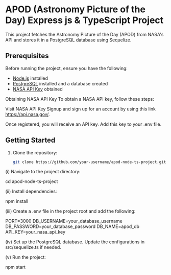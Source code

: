 # APOD (Astronomy Picture of the Day) Express js & TypeScript Project

This project fetches the Astronomy Picture of the Day (APOD) from NASA's API and stores it in a PostgreSQL database using Sequelize.

## Prerequisites

Before running the project, ensure you have the following:

- [Node.js](https://nodejs.org/) installed
- [PostgreSQL](https://www.postgresql.org/) installed and a database created
- [NASA API Key](https://api.nasa.gov/) obtained

Obtaining NASA API Key
To obtain a NASA API key, follow these steps:

Visit NASA API Key Signup and sign up for an account by using this link https://api.nasa.gov/.

Once registered, you will receive an API key. Add this key to your .env file.

## Getting Started

1. Clone the repository:

   ```bash
   git clone https://github.com/your-username/apod-node-ts-project.git
   ```

(i) Navigate to the project directory:

cd apod-node-ts-project

(ii) Install dependencies:

npm install

(iii) Create a .env file in the project root and add the following:

PORT=3000
DB_USERNAME=your_database_username
DB_PASSWORD=your_database_password
DB_NAME=apod_db
API_KEY=your_nasa_api_key

(iv) Set up the PostgreSQL database. Update the configurations in src/sequelize.ts if needed.

(v) Run the project:

npm start
